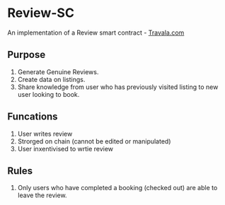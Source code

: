 # Review-SC
An implementation of a Review smart contract - [Travala.com](https://travala.com)

## Purpose

1. Generate Genuine Reviews.
2. Create data on listings.
3. Share knowledge from user who has previously visited listing to new user looking to book.


## Funcations

 1. User writes review 
 2. Strorged on chain (cannot be edited or manipulated)
 3. User inxentivised to wrtie review 
 

## Rules 

1. Only users who have completed a booking (checked out) are able to leave the review. 




